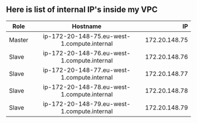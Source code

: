 ## Here is list of internal IP's inside my VPC
  |   Role   |   Hostname    |   IP  	 |
  | ------- |:---------------:| -----:|
  |Master |ip-172-20-148-75.eu-west-1.compute.internal |172.20.148.75|
  |Slave  |ip-172-20-148-76.eu-west-1.compute.internal |172.20.148.76|
  |Slave  |ip-172-20-148-77.eu-west-1.compute.internal |172.20.148.77|
  |Slave  |ip-172-20-148-78.eu-west-1.compute.internal |172.20.148.78|
  |Slave  |ip-172-20-148-79.eu-west-1.compute.internal |172.20.148.79|
